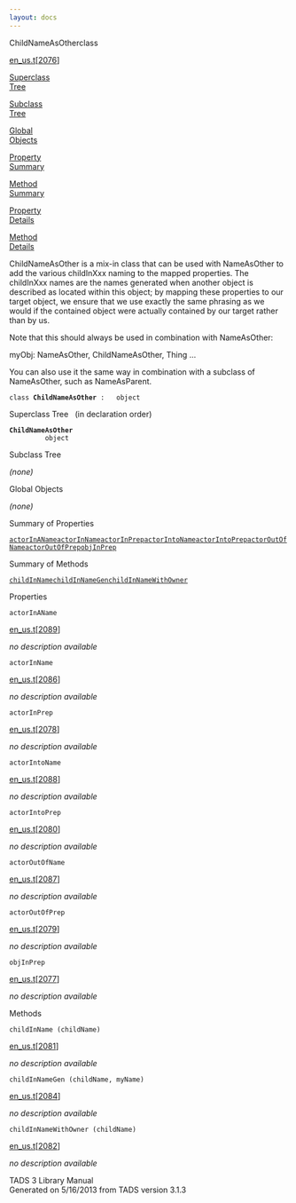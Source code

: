 ```yaml
---
layout: docs
---
```

<span class="title">ChildNameAsOther</span><span class="type">class</span>

[en_us.t](../file/en_us.t.html)\[[2076](../source/en_us.t.html#2076)\]

[Superclass  
Tree](#_SuperClassTree_)

[Subclass  
Tree](#_SubClassTree_)

[Global  
Objects](#_ObjectSummary_)

[Property  
Summary](#_PropSummary_)

[Method  
Summary](#_MethodSummary_)

[Property  
Details](#_Properties_)

[Method  
Details](#_Methods_)



ChildNameAsOther is a mix-in class that can be used with NameAsOther to
add the various childInXxx naming to the mapped properties. The
childInXxx names are the names generated when another object is
described as located within this object; by mapping these properties to
our target object, we ensure that we use exactly the same phrasing as we
would if the contained object were actually contained by our target
rather than by us.

Note that this should always be used in combination with NameAsOther:

myObj: NameAsOther, ChildNameAsOther, Thing ...

You can also use it the same way in combination with a subclass of
NameAsOther, such as NameAsParent.

`class `**`ChildNameAsOther`**` :   object`



<span id="_SuperClassTree_"></span>



<span class="hdln">Superclass Tree</span>   (in declaration order)



**`ChildNameAsOther`**  
`         object`  
<span id="_SubClassTree_"></span>



<span class="hdln">Subclass Tree</span>  



*(none)* <span id="_ObjectSummary_"></span>



<span class="hdln">Global Objects</span>  



*(none)* <span id="_PropSummary_"></span>



<span class="hdln">Summary of Properties</span>  



[`actorInAName`](#actorInAName)[`actorInName`](#actorInName)[`actorInPrep`](#actorInPrep)[`actorIntoName`](#actorIntoName)[`actorIntoPrep`](#actorIntoPrep)[`actorOutOfName`](#actorOutOfName)[`actorOutOfPrep`](#actorOutOfPrep)[`objInPrep`](#objInPrep)

<span id="_MethodSummary_"></span>



<span class="hdln">Summary of Methods</span>  



[`childInName`](#childInName)[`childInNameGen`](#childInNameGen)[`childInNameWithOwner`](#childInNameWithOwner)

<span id="_Properties_"></span>



<span class="hdln">Properties</span>  



<span id="actorInAName"></span>

`actorInAName`

[en_us.t](../file/en_us.t.html)\[[2089](../source/en_us.t.html#2089)\]



*no description available*



<span id="actorInName"></span>

`actorInName`

[en_us.t](../file/en_us.t.html)\[[2086](../source/en_us.t.html#2086)\]



*no description available*



<span id="actorInPrep"></span>

`actorInPrep`

[en_us.t](../file/en_us.t.html)\[[2078](../source/en_us.t.html#2078)\]



*no description available*



<span id="actorIntoName"></span>

`actorIntoName`

[en_us.t](../file/en_us.t.html)\[[2088](../source/en_us.t.html#2088)\]



*no description available*



<span id="actorIntoPrep"></span>

`actorIntoPrep`

[en_us.t](../file/en_us.t.html)\[[2080](../source/en_us.t.html#2080)\]



*no description available*



<span id="actorOutOfName"></span>

`actorOutOfName`

[en_us.t](../file/en_us.t.html)\[[2087](../source/en_us.t.html#2087)\]



*no description available*



<span id="actorOutOfPrep"></span>

`actorOutOfPrep`

[en_us.t](../file/en_us.t.html)\[[2079](../source/en_us.t.html#2079)\]



*no description available*



<span id="objInPrep"></span>

`objInPrep`

[en_us.t](../file/en_us.t.html)\[[2077](../source/en_us.t.html#2077)\]



*no description available*



<span id="_Methods_"></span>



<span class="hdln">Methods</span>  



<span id="childInName"></span>

`childInName (childName)`

[en_us.t](../file/en_us.t.html)\[[2081](../source/en_us.t.html#2081)\]



*no description available*



<span id="childInNameGen"></span>

`childInNameGen (childName, myName)`

[en_us.t](../file/en_us.t.html)\[[2084](../source/en_us.t.html#2084)\]



*no description available*



<span id="childInNameWithOwner"></span>

`childInNameWithOwner (childName)`

[en_us.t](../file/en_us.t.html)\[[2082](../source/en_us.t.html#2082)\]



*no description available*





TADS 3 Library Manual  
Generated on 5/16/2013 from TADS version 3.1.3


